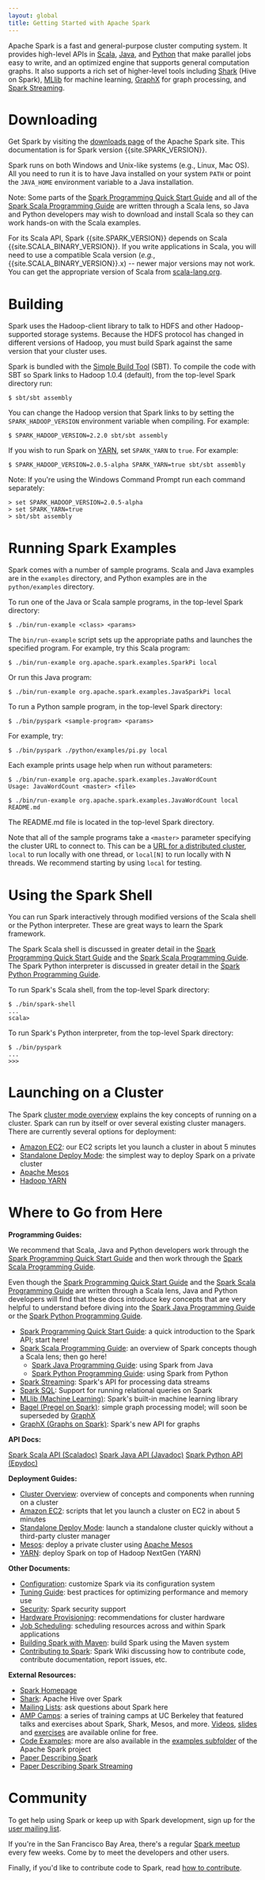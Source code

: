 ```yaml
---
layout: global
title: Getting Started with Apache Spark 
---
```


Apache Spark is a fast and general-purpose cluster computing system.
It provides high-level APIs in [Scala](scala-programming-guide.html), [Java](java-programming-guide.html), and [Python](python-programming-guide.html) that make parallel jobs easy to write, and an optimized engine that supports general computation graphs.
It also supports a rich set of higher-level tools including [Shark](http://shark.cs.berkeley.edu) (Hive on Spark), [MLlib](mllib-guide.html) for machine learning, [GraphX](graphx-programming-guide.html) for graph processing, and [Spark Streaming](streaming-programming-guide.html).

# Downloading

Get Spark by visiting the [downloads page](http://spark.apache.org/downloads.html) of the Apache Spark site. This documentation is for Spark version {{site.SPARK_VERSION}}.

Spark runs on both Windows and Unix-like systems (e.g., Linux, Mac OS). All you need to run it is to have Java installed on your system `PATH` or point the `JAVA_HOME` environment variable to a Java installation.

Note: Some parts of the [Spark Programming Quick Start Guide](quick-start.html) and all of the [Spark Scala Programming Guide](scala-programming-guide.html) are written through a Scala lens, so Java and Python developers may wish to download and install Scala so they can work hands-on with the Scala examples.

For its Scala API, Spark {{site.SPARK_VERSION}} depends on Scala {{site.SCALA_BINARY_VERSION}}. If you write applications in
Scala, you will need to use a compatible Scala version (*e.g.*, {{site.SCALA_BINARY_VERSION}}.x) -- newer major versions may not work. You can get the appropriate version of Scala from [scala-lang.org](http://www.scala-lang.org/download/).

# Building

Spark uses the Hadoop-client library to talk to HDFS and other Hadoop-supported
storage systems. Because the HDFS protocol has changed in different versions of
Hadoop, you must build Spark against the same version that your cluster uses.

Spark is bundled with the [Simple Build Tool](http://www.scala-sbt.org) (SBT). To compile the code with SBT so Spark links to Hadoop 1.0.4 (default), from the top-level Spark directory run:

    $ sbt/sbt assembly

You can change the Hadoop version that Spark links to by setting the 
`SPARK_HADOOP_VERSION` environment variable when compiling. For example:

    $ SPARK_HADOOP_VERSION=2.2.0 sbt/sbt assembly

If you wish to run Spark on [YARN](running-on-yarn.html), set 
`SPARK_YARN` to `true`. For example:

    $ SPARK_HADOOP_VERSION=2.0.5-alpha SPARK_YARN=true sbt/sbt assembly

Note: If you're using the Windows Command Prompt run each command separately:

    > set SPARK_HADOOP_VERSION=2.0.5-alpha
    > set SPARK_YARN=true
    > sbt/sbt assembly

# Running Spark Examples 

Spark comes with a number of sample programs.  Scala and Java examples are in the `examples` directory, and Python examples are in the `python/examples` directory.

To run one of the Java or Scala sample programs, in the top-level Spark directory: 

    $ ./bin/run-example <class> <params> 

The `bin/run-example` script sets up the appropriate paths and launches the specified program. 
For example, try this Scala program:

    $ ./bin/run-example org.apache.spark.examples.SparkPi local

Or run this Java program:

    $ ./bin/run-example org.apache.spark.examples.JavaSparkPi local

To run a Python sample program, in the top-level Spark directory:

    $ ./bin/pyspark <sample-program> <params> 
    
For example, try:

    $ ./bin/pyspark ./python/examples/pi.py local

Each example prints usage help when run without parameters:
    
    $ ./bin/run-example org.apache.spark.examples.JavaWordCount
    Usage: JavaWordCount <master> <file>

    $ ./bin/run-example org.apache.spark.examples.JavaWordCount local README.md
        
The README.md file is located in the top-level Spark directory.

Note that all of the sample programs take a `<master>` parameter specifying the cluster URL
to connect to. This can be a [URL for a distributed cluster](scala-programming-guide.html#master-urls),
`local` to run locally with one thread, or `local[N]` to run locally with N threads. We recommend starting by using
`local` for testing.

# Using the Spark Shell

You can run Spark interactively through modified versions of the Scala shell or
the Python interpreter. These are great ways to learn the Spark framework. 

The Spark Scala shell is discussed in greater detail in the [Spark Programming Quick Start Guide](quick-start.html) and the [Spark Scala Programming Guide](scala-programming-guide.html). The Spark Python interpreter is discussed in greater detail in the [Spark Python Programming Guide](python-programming-guide.html#interactive-use).

To run Spark's Scala shell, from the top-level Spark directory:

    $ ./bin/spark-shell
    ...
    scala>

To run Spark's Python interpreter, from the top-level Spark directory:

    $ ./bin/pyspark
    ...
    >>>

# Launching on a Cluster

The Spark [cluster mode overview](cluster-overview.html) explains the key concepts of running on a cluster.
Spark can run by itself or over several existing cluster managers. There are currently several
options for deployment:

* [Amazon EC2](ec2-scripts.html): our EC2 scripts let you launch a cluster in about 5 minutes
* [Standalone Deploy Mode](spark-standalone.html): the simplest way to deploy Spark on a private cluster
* [Apache Mesos](running-on-mesos.html)
* [Hadoop YARN](running-on-yarn.html)

# Where to Go from Here

**Programming Guides:**

We recommend that Scala, Java and Python developers work through the [Spark Programming Quick Start Guide](quick-start.html) and then work through the [Spark Scala Programming Guide](scala-programming-guide.html). 

Even though the [Spark Programming Quick Start Guide](quick-start.html) and the [Spark Scala Programming Guide](scala-programming-guide.html) are written through a Scala lens, Java and Python developers will find that these docs introduce key concepts that are very helpful to understand before diving into the [Spark Java Programming Guide](java-programming-guide.html) or the [Spark Python Programming Guide](python-programming-guide.html).

* [Spark Programming Quick Start Guide](quick-start.html): a quick introduction to the Spark API; start here!
* [Spark Scala Programming Guide](scala-programming-guide.html): an overview of Spark concepts though a Scala lens; then go here! 
  * [Spark Java Programming Guide](java-programming-guide.html): using Spark from Java
  * [Spark Python Programming Guide](python-programming-guide.html): using Spark from Python
* [Spark Streaming](streaming-programming-guide.html): Spark's API for processing data streams
* [Spark SQL](sql-programming-guide.html): Support for running relational queries on Spark
* [MLlib (Machine Learning)](mllib-guide.html): Spark's built-in machine learning library
* [Bagel (Pregel on Spark)](bagel-programming-guide.html): simple graph processing model; will soon be superseded by [GraphX](graphx-programming-guide.html)
* [GraphX (Graphs on Spark)](graphx-programming-guide.html): Spark's new API for graphs

**API Docs:**

[Spark Scala API (Scaladoc)](api/scala/index.html#org.apache.spark.package)
[Spark Java API (Javadoc)](api/java/index.html)
[Spark Python API (Epydoc)](api/python/index.html)

**Deployment Guides:**

* [Cluster Overview](cluster-overview.html): overview of concepts and components when running on a cluster
* [Amazon EC2](ec2-scripts.html): scripts that let you launch a cluster on EC2 in about 5 minutes
* [Standalone Deploy Mode](spark-standalone.html): launch a standalone cluster quickly without a third-party cluster manager
* [Mesos](running-on-mesos.html): deploy a private cluster using
    [Apache Mesos](http://mesos.apache.org)
* [YARN](running-on-yarn.html): deploy Spark on top of Hadoop NextGen (YARN)

**Other Documents:**

* [Configuration](configuration.html): customize Spark via its configuration system
* [Tuning Guide](tuning.html): best practices for optimizing performance and memory use
* [Security](security.html): Spark security support
* [Hardware Provisioning](hardware-provisioning.html): recommendations for cluster hardware
* [Job Scheduling](job-scheduling.html): scheduling resources across and within Spark applications
* [Building Spark with Maven](building-with-maven.html): build Spark using the Maven system
* [Contributing to Spark](https://cwiki.apache.org/confluence/display/SPARK/Contributing+to+Spark): Spark Wiki discussing how to contribute code, contribute documentation, report issues, etc.

**External Resources:**

* [Spark Homepage](http://spark.apache.org)
* [Shark](http://shark.cs.berkeley.edu): Apache Hive over Spark
* [Mailing Lists](http://spark.apache.org/mailing-lists.html): ask questions about Spark here
* [AMP Camps](http://ampcamp.berkeley.edu/): a series of training camps at UC Berkeley that featured talks and
  exercises about Spark, Shark, Mesos, and more. [Videos](http://ampcamp.berkeley.edu/agenda-2012),
  [slides](http://ampcamp.berkeley.edu/agenda-2012) and [exercises](http://ampcamp.berkeley.edu/exercises-2012) are
  available online for free.
* [Code Examples](http://spark.apache.org/examples.html): more are also available in the [examples subfolder](https://github.com/apache/spark/tree/master/examples/src/main/scala/) of the Apache Spark project
* [Paper Describing Spark](http://www.cs.berkeley.edu/~matei/papers/2012/nsdi_spark.pdf)
* [Paper Describing Spark Streaming](http://www.eecs.berkeley.edu/Pubs/TechRpts/2012/EECS-2012-259.pdf)

# Community

To get help using Spark or keep up with Spark development, sign up for the [user mailing list](http://spark.apache.org/mailing-lists.html).

If you're in the San Francisco Bay Area, there's a regular [Spark meetup](http://www.meetup.com/spark-users/) every few weeks. Come by to meet the developers and other users.

Finally, if you'd like to contribute code to Spark, read [how to contribute](contributing-to-spark.html).
